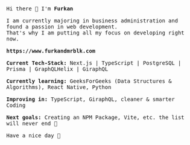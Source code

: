<p align="left">
  <br><br>
  <samp>  
    <br>Hi there 👋 I'm <b> Furkan </b>
    <br />
    <br>I am currently majoring in business administration and found a passion in web development. 
    <br>That's why I am putting all my focus on developing right now. 
    <br />
    <br><b>https://www.furkandmrblk.com</b>
    <br />
    <br><b>Current Tech-Stack:</b> Next.js | TypeScript | PostgreSQL | Prisma | GraphQLHelix | GiraphQL     <br />
    <br><b>Currently learning:</b> GeeksForGeeks (Data Structures & Algorithms), React Native, Python     <br />
    <br><b>Improving in:</b> TypeScript, GiraphQL, cleaner & smarter Coding     <br />
    <br><b>Next goals:</b> Creating an NPM Package, Vite, etc. the list will never end 🙏
        <br />
    <br>Have a nice day 💫
    
</samp>
 <br><br><br>
</p>
